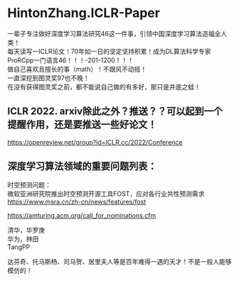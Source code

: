 
# HintonZhang.ICLR-Paper           
一辈子专注做好深度学习算法研究46这一件事，引领中国深度学习算法造福全人类！                            
每天读写一ICLR论文！70年如一日的坚定坚持积累！成为DL算法科学专家ProRCpp一门语言46！！！-201-1200！！！         
做自己喜欢且擅长的事（math）！不跟风不动摇！            
一直深挖到图灵奖97也不晚！                
在没有获得图灵奖之前，都不能说自己做的有多好，那只是井底之蛙！           
               


## ICLR 2022. arxiv除此之外？推送？？可以起到一个提醒作用，还是要推送一些好论文！       
https://openreview.net/group?id=ICLR.cc/2022/Conference              




## 深度学习算法领域的重要问题列表：           
时空预测问题：          
微软亚洲研究院推出时空预测开源工具FOST，应对各行业共性预测需求              
https://www.msra.cn/zh-cn/news/features/fost               
              











https://amturing.acm.org/call_for_nominations.cfm           



清华，华罗庚          
华为，林田        
TangPP       



达芬奇、托马斯杨、司马贺、居里夫人等是百年难得一遇的天才！不是一般人能够模仿的！        


